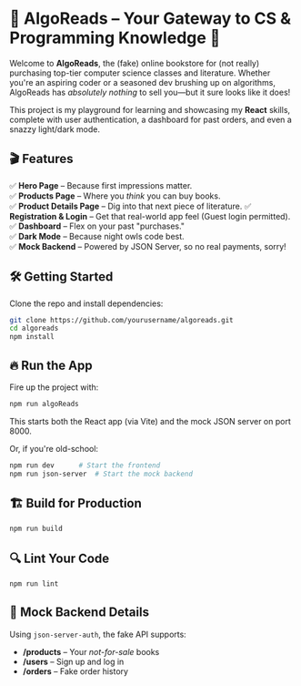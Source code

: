 # 📖 AlgoReads – Your Gateway to CS & Programming Knowledge 🚀

Welcome to **AlgoReads**, the (fake) online bookstore for (not really) purchasing top-tier computer science classes and literature. Whether you're an aspiring coder or a seasoned dev brushing up on algorithms, AlgoReads has _absolutely nothing_ to sell you—but it sure looks like it does!

This project is my playground for learning and showcasing my **React** skills, complete with user authentication, a dashboard for past orders, and even a snazzy light/dark mode.

## 🎬 Features

✅ **Hero Page** – Because first impressions matter.  
✅ **Products Page** – Where you _think_ you can buy books.  
✅ **Product Details Page** – Dig into that next piece of literature.
✅ **Registration & Login** – Get that real-world app feel (Guest login permitted).  
✅ **Dashboard** – Flex on your past "purchases."  
✅ **Dark Mode** – Because night owls code best.  
✅ **Mock Backend** – Powered by JSON Server, so no real payments, sorry!

## 🛠️ Getting Started

Clone the repo and install dependencies:

```sh
git clone https://github.com/yourusername/algoreads.git
cd algoreads
npm install
```

## 🔥 Run the App

Fire up the project with:

```sh
npm run algoReads
```

This starts both the React app (via Vite) and the mock JSON server on port 8000.

Or, if you're old-school:

```sh
npm run dev      # Start the frontend
npm run json-server  # Start the mock backend
```

## 🏗️ Build for Production

```sh
npm run build

```

## 🔍 Lint Your Code

```sh
npm run lint

```

## 🛒 Mock Backend Details

Using `json-server-auth`, the fake API supports:

- **/products** – Your _not-for-sale_ books
- **/users** – Sign up and log in
- **/orders** – Fake order history
